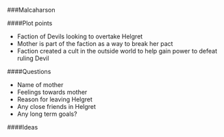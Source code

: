 ###Malcaharson

####Plot points
* Faction of Devils looking to overtake Helgret
* Mother is part of the faction as a way to break her pact
* Faction created a cult in the outside world to help gain power to defeat ruling Devil 

####Questions
* Name of mother
* Feelings towards mother
* Reason for leaving Helgret
* Any close friends in Helgret
* Any long term goals?

####Ideas
